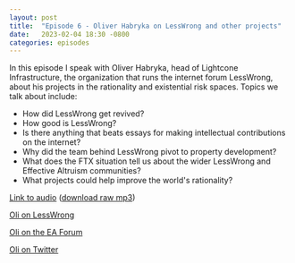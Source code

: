 ```yaml
---
layout: post
title:  "Episode 6 - Oliver Habryka on LessWrong and other projects"
date:   2023-02-04 18:30 -0800
categories: episodes
---
```


In this episode I speak with Oliver Habryka, head of Lightcone Infrastructure, the organization that runs the internet forum LessWrong, about his projects in the rationality and existential risk spaces. Topics we talk about include:
- How did LessWrong get revived?
- How good is LessWrong?
- Is there anything that beats essays for making intellectual contributions on the internet?
- Why did the team behind LessWrong pivot to property development?
- What does the FTX situation tell us about the wider LessWrong and Effective Altruism communities?
- What projects could help improve the world's rationality?

[Link to audio](https://podcasts.google.com/feed/aHR0cHM6Ly9mZWVkcy5saWJzeW4uY29tLzQzODA4MS9yc3M/episode/NjYxMjIyMjItOWE2Yy00ZmNmLWJlZjctNWVkNDZkYmM5ODRl) ([download raw mp3](https://www.dropbox.com/s/qtdd8puhntqbz7l/habryka_final.mp3?dl=0))

[Oli on LessWrong](https://www.lesswrong.com/users/habryka4)

[Oli on the EA Forum](https://forum.effectivealtruism.org/users/habryka)

[Oli on Twitter](https://twitter.com/ohabryka)
